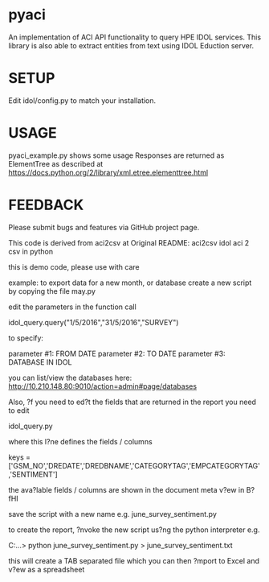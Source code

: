 # pyaci
An implementation of ACI API functionality to query HPE IDOL services.
This library is also able to extract entities from text using IDOL Eduction server.

# SETUP
Edit idol/config.py to match your installation.

# USAGE
pyaci_example.py shows some usage
Responses are returned as ElementTree as described at https://docs.python.org/2/library/xml.etree.elementtree.html

# FEEDBACK
Please submit bugs and features via GitHub project page.

This code is derived from aci2csv at 
Original README:
aci2csv
idol aci 2 csv in python

this is demo code, please use with care

example: to export data for a new month, or database create a new script by copying
the file may.py

edit the parameters in the function call

idol_query.query("1/5/2016","31/5/2016","SURVEY")


to specify:

parameter #1: FROM DATE
parameter #2: TO DATE
parameter #3: DATABASE IN IDOL

you can list/view the databases here:
http://10.210.148.80:9010/action=admin#page/databases

Also, ?f you need to ed?t the fields that are returned in the report you need to edit

idol_query.py

where this l?ne defines the fields / columns

  keys = ['GSM_NO','DREDATE','DREDBNAME','CATEGORYTAG','EMPCATEGORYTAG','SENTIMENT']

the ava?lable fields / columns are shown in the document meta v?ew in B?fHI

save the script with a new name e.g. june_survey_sentiment.py

to create the report, ?nvoke the new script us?ng the python interpreter e.g.

C:\...\> python june_survey_sentiment.py > june_survey_sentiment.txt

this will create a TAB separated file which you can then ?mport to Excel and v?ew as a spreadsheet




